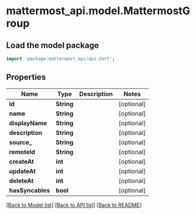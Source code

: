 # mattermost_api.model.MattermostGroup

## Load the model package
```dart
import 'package:mattermost_api/api.dart';
```

## Properties
Name | Type | Description | Notes
------------ | ------------- | ------------- | -------------
**id** | **String** |  | [optional] 
**name** | **String** |  | [optional] 
**displayName** | **String** |  | [optional] 
**description** | **String** |  | [optional] 
**source_** | **String** |  | [optional] 
**remoteId** | **String** |  | [optional] 
**createAt** | **int** |  | [optional] 
**updateAt** | **int** |  | [optional] 
**deleteAt** | **int** |  | [optional] 
**hasSyncables** | **bool** |  | [optional] 

[[Back to Model list]](../README.md#documentation-for-models) [[Back to API list]](../README.md#documentation-for-api-endpoints) [[Back to README]](../README.md)


